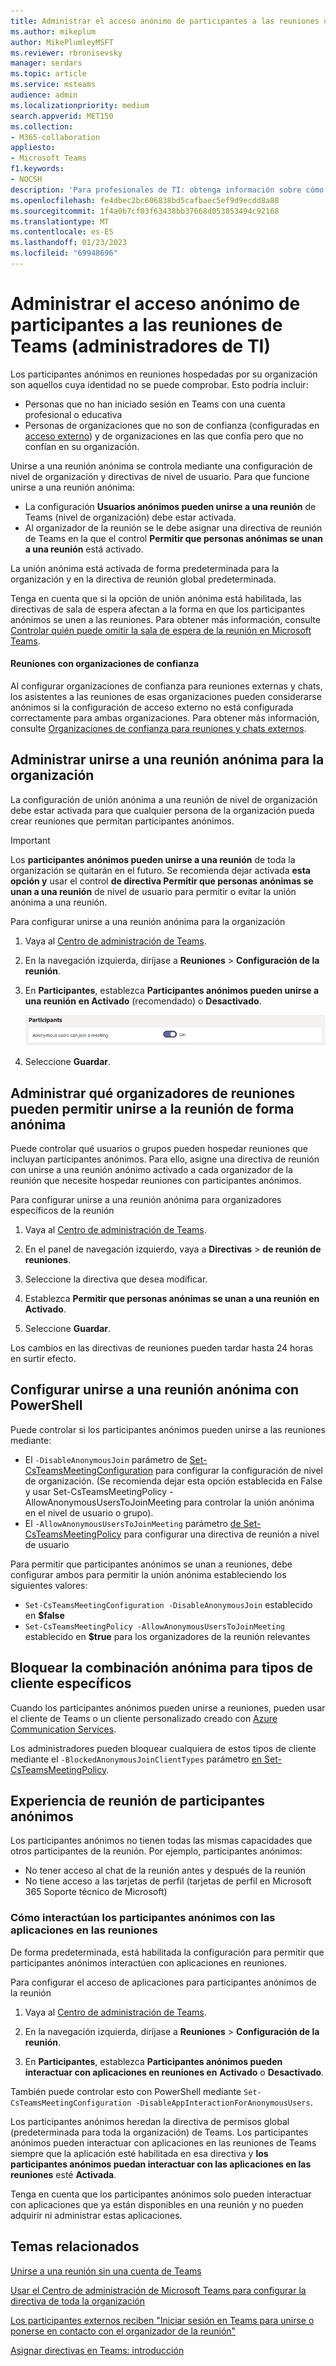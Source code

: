 ```yaml
---
title: Administrar el acceso anónimo de participantes a las reuniones de Teams (administradores de TI)
ms.author: mikeplum
author: MikePlumleyMSFT
ms.reviewer: rbronisevsky
manager: serdars
ms.topic: article
ms.service: msteams
audience: admin
ms.localizationpriority: medium
search.appverid: MET150
ms.collection:
- M365-collaboration
appliesto:
- Microsoft Teams
f1.keywords:
- NOCSH
description: 'Para profesionales de TI: obtenga información sobre cómo funciona la participación anónima en las reuniones en Microsoft Teams.'
ms.openlocfilehash: fe4dbec2bc606838bd5cafbaec5ef9d9ecdd8a88
ms.sourcegitcommit: 1f4a0b7cf03f63438bb37668d053853494c92168
ms.translationtype: MT
ms.contentlocale: es-ES
ms.lasthandoff: 01/23/2023
ms.locfileid: "69948696"
---
```

# <a name="manage-anonymous-participant-access-to-teams-meetings-it-admins"></a>Administrar el acceso anónimo de participantes a las reuniones de Teams (administradores de TI)

Los participantes anónimos en reuniones hospedadas por su organización son aquellos cuya identidad no se puede comprobar. Esto podría incluir:

- Personas que no han iniciado sesión en Teams con una cuenta profesional o educativa 
- Personas de organizaciones que no son de confianza (configuradas en [acceso externo](manage-external-access.md)) y de organizaciones en las que confía pero que no confían en su organización.

Unirse a una reunión anónima se controla mediante una configuración de nivel de organización y directivas de nivel de usuario. Para que funcione unirse a una reunión anónima:
- La configuración **Usuarios anónimos pueden unirse a una reunión** de Teams (nivel de organización) debe estar activada.
- Al organizador de la reunión se le debe asignar una directiva de reunión de Teams en la que el control **Permitir que personas anónimas se unan a una reunión** está activado.

La unión anónima está activada de forma predeterminada para la organización y en la directiva de reunión global predeterminada.

Tenga en cuenta que si la opción de unión anónima está habilitada, las directivas de sala de espera afectan a la forma en que los participantes anónimos se unen a las reuniones. Para obtener más información, consulte [Controlar quién puede omitir la sala de espera de la reunión en Microsoft Teams](who-can-bypass-meeting-lobby.md).

#### <a name="meetings-with-trusted-organizations"></a>Reuniones con organizaciones de confianza

Al configurar organizaciones de confianza para reuniones externas y chats, los asistentes a las reuniones de esas organizaciones pueden considerarse anónimos si la configuración de acceso externo no está configurada correctamente para ambas organizaciones. Para obtener más información, consulte [Organizaciones de confianza para reuniones y chats externos](manage-external-access.md).

## <a name="manage-anonymous-meeting-join-for-the-organization"></a>Administrar unirse a una reunión anónima para la organización

La configuración de unión anónima a una reunión de nivel de organización debe estar activada para que cualquier persona de la organización pueda crear reuniones que permitan participantes anónimos.

> [!Important]
> Los **participantes anónimos pueden unirse a una reunión** de toda la organización se quitarán en el futuro. Se recomienda dejar activada **esta opción y** usar el control **de directiva Permitir que personas anónimas se unan a una reunión** de nivel de usuario para permitir o evitar la unión anónima a una reunión.

Para configurar unirse a una reunión anónima para la organización
1. Vaya al [Centro de administración de Teams](https://admin.teams.microsoft.com).

1. En la navegación izquierda, diríjase a **Reuniones** > **Configuración de la reunión**.

1. En **Participantes**, establezca **Participantes anónimos pueden unirse a una reunión** **en Activado** (recomendado) o **Desactivado**.

    ![Captura de pantalla de la configuración de los participantes para las reuniones en el centro de administración.](media/meeting-settings-participants.png "Captura de pantalla de la configuración de los participantes para las reuniones de Teams en el centro de administración de Microsoft Teams.")

1. Seleccione **Guardar**.

## <a name="manage-which-meeting-organizers-can-allow-anonymous-meeting-join"></a>Administrar qué organizadores de reuniones pueden permitir unirse a la reunión de forma anónima

Puede controlar qué usuarios o grupos pueden hospedar reuniones que incluyan participantes anónimos. Para ello, asigne una directiva de reunión con unirse a una reunión anónimo activado a cada organizador de la reunión que necesite hospedar reuniones con participantes anónimos.

Para configurar unirse a una reunión anónima para organizadores específicos de la reunión
1. Vaya al [Centro de administración de Teams](https://admin.teams.microsoft.com).

1. En el panel de navegación izquierdo, vaya a **Directivas** > **de reunión de reuniones**.

1. Seleccione la directiva que desea modificar.

1. Establezca **Permitir que personas anónimas se unan a una reunión** **en Activado**.

1. Seleccione **Guardar**.

Los cambios en las directivas de reuniones pueden tardar hasta 24 horas en surtir efecto.

## <a name="configure-anonymous-meeting-join-using-powershell"></a>Configurar unirse a una reunión anónima con PowerShell

Puede controlar si los participantes anónimos pueden unirse a las reuniones mediante:

- El `-DisableAnonymousJoin` parámetro de [Set-CsTeamsMeetingConfiguration](/powershell/module/skype/set-csteamsmeetingconfiguration) para configurar la configuración de nivel de organización. (Se recomienda dejar esta opción establecida en False y usar Set-CsTeamsMeetingPolicy -AllowAnonymousUsersToJoinMeeting para controlar la unión anónima en el nivel de usuario o grupo).
- El `-AllowAnonymousUsersToJoinMeeting` parámetro [de Set-CsTeamsMeetingPolicy](/powershell/module/skype/set-csteamsmeetingpolicy) para configurar una directiva de reunión a nivel de usuario

Para permitir que participantes anónimos se unan a reuniones, debe configurar ambos para permitir la unión anónima estableciendo los siguientes valores:

- `Set-CsTeamsMeetingConfiguration -DisableAnonymousJoin` establecido en **$false**
- `Set-CsTeamsMeetingPolicy -AllowAnonymousUsersToJoinMeeting` establecido en **$true** para los organizadores de la reunión relevantes

## <a name="block-anonymous-join-for-specific-client-types"></a>Bloquear la combinación anónima para tipos de cliente específicos

Cuando los participantes anónimos pueden unirse a reuniones, pueden usar el cliente de Teams o un cliente personalizado creado con [Azure Communication Services](/azure/communication-services/). 

Los administradores pueden bloquear cualquiera de estos tipos de cliente mediante el `-BlockedAnonymousJoinClientTypes` parámetro [en Set-CsTeamsMeetingPolicy](/powershell/module/skype/set-csteamsmeetingpolicy#-blockedanonymousjoinclienttypes).

## <a name="anonymous-participants-meeting-experience"></a>Experiencia de reunión de participantes anónimos

Los participantes anónimos no tienen todas las mismas capacidades que otros participantes de la reunión. Por ejemplo, participantes anónimos:

- No tener acceso al chat de la reunión antes y después de la reunión
- No tiene acceso a las tarjetas de perfil (tarjetas de perfil en Microsoft 365 Soporte técnico de Microsoft)

### <a name="how-anonymous-participants-interact-with-apps-in-meetings"></a>Cómo interactúan los participantes anónimos con las aplicaciones en las reuniones

De forma predeterminada, está habilitada la configuración para permitir que participantes anónimos interactúen con aplicaciones en reuniones.

Para configurar el acceso de aplicaciones para participantes anónimos de la reunión

1. Vaya al [Centro de administración de Teams](https://admin.teams.microsoft.com).

1. En la navegación izquierda, diríjase a **Reuniones** > **Configuración de la reunión**.

1. En **Participantes**, establezca  **Participantes anónimos pueden interactuar con aplicaciones en reuniones en** **Activado** o **Desactivado**.

También puede controlar esto con PowerShell mediante `Set-CsTeamsMeetingConfiguration -DisableAppInteractionForAnonymousUsers`.

Los participantes anónimos heredan la directiva de permisos global (predeterminada para toda la organización) de Teams. Los participantes anónimos pueden interactuar con aplicaciones en las reuniones de Teams siempre que la aplicación esté habilitada en esa directiva y **los participantes anónimos puedan interactuar con las aplicaciones en las reuniones** esté **Activada**.

Tenga en cuenta que los participantes anónimos solo pueden interactuar con aplicaciones que ya están disponibles en una reunión y no pueden adquirir ni administrar estas aplicaciones.

## <a name="related-topics"></a>Temas relacionados

[Unirse a una reunión sin una cuenta de Teams](https://support.microsoft.com/office/c6efc38f-4e03-4e79-b28f-e65a4c039508)

[Usar el Centro de administración de Microsoft Teams para configurar la directiva de toda la organización](meeting-settings-in-teams.md#allow-anonymous-users-to-join-meetings)

[Los participantes externos reciben "Iniciar sesión en Teams para unirse o ponerse en contacto con el organizador de la reunión"](/microsoftteams/troubleshoot/meetings/external-participants-join-meeting-blocked)

[Asignar directivas en Teams: introducción](policy-assignment-overview.md)